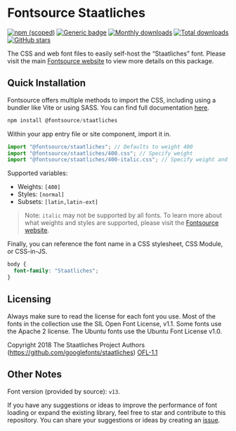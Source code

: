 # Fontsource Staatliches

[![npm (scoped)](https://img.shields.io/npm/v/@fontsource/staatliches?color=brightgreen)](https://www.npmjs.com/package/@fontsource/staatliches) [![Generic badge](https://img.shields.io/badge/fontsource-passing-brightgreen)](https://github.com/fontsource/fontsource) [![Monthly downloads](https://badgen.net/npm/dm/@fontsource/staatliches)](https://github.com/fontsource/fontsource) [![Total downloads](https://badgen.net/npm/dt/@fontsource/staatliches)](https://github.com/fontsource/fontsource) [![GitHub stars](https://img.shields.io/github/stars/fontsource/fontsource.svg?style=social&label=Star)](https://github.com/fontsource/fontsource/stargazers)

The CSS and web font files to easily self-host the “Staatliches” font. Please visit the main [Fontsource website](https://fontsource.org/fonts/staatliches) to view more details on this package.

## Quick Installation

Fontsource offers multiple methods to import the CSS, including using a bundler like Vite or using SASS. You can find full documentation [here](https://fontsource.org/docs/getting-started/introduction).

```javascript
npm install @fontsource/staatliches
```

Within your app entry file or site component, import it in.

```javascript
import "@fontsource/staatliches"; // Defaults to weight 400
import "@fontsource/staatliches/400.css"; // Specify weight
import "@fontsource/staatliches/400-italic.css"; // Specify weight and style
```

Supported variables:
- Weights: `[400]`
- Styles: `[normal]`
- Subsets: `[latin,latin-ext]`

> Note: `italic` may not be supported by all fonts. To learn more about what weights and styles are supported, please visit the [Fontsource website](https://fontsource.org/fonts/staatliches).

Finally, you can reference the font name in a CSS stylesheet, CSS Module, or CSS-in-JS.

```css
body {
  font-family: "Staatliches";
}
```

## Licensing
Always make sure to read the license for each font you use. Most of the fonts in the collection use the SIL Open Font License, v1.1. Some fonts use the Apache 2 license. The Ubuntu fonts use the Ubuntu Font License v1.0.

Copyright 2018 The Staatliches Project Authors (https://github.com/googlefonts/staatliches)
[OFL-1.1](https://openfontlicense.org)

## Other Notes
Font version (provided by source): `v13`.

If you have any suggestions or ideas to improve the performance of font loading or expand the existing library, feel free to star and contribute to this repository. You can share your suggestions or ideas by creating an [issue](https://github.com/fontsource/fontsource/issues).